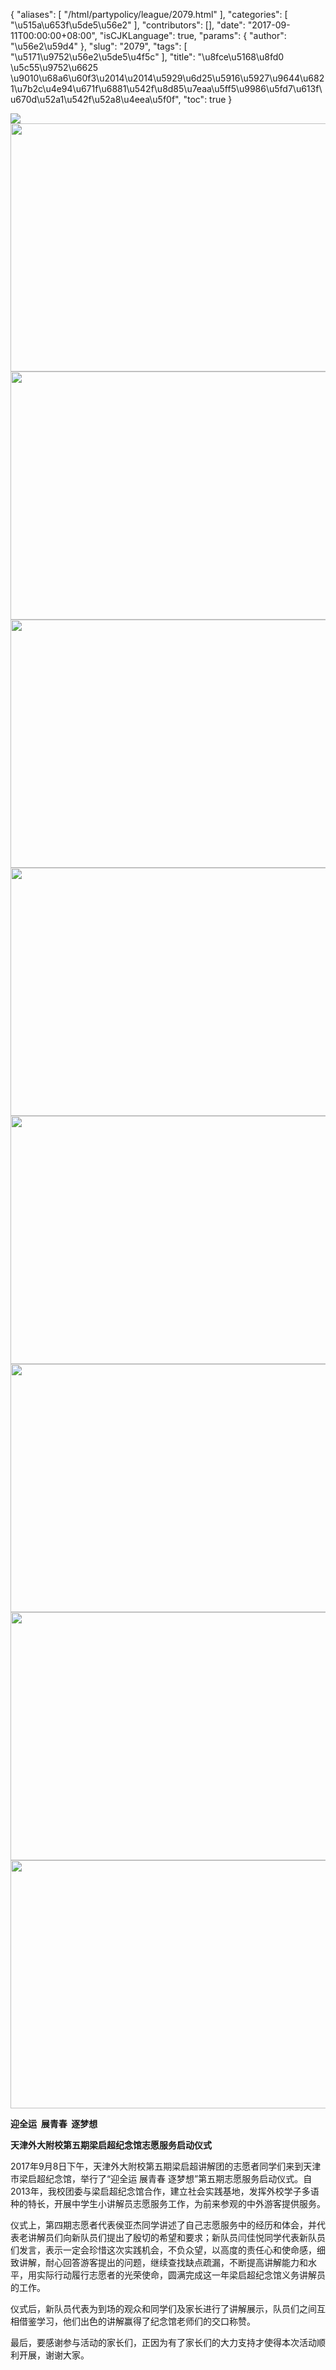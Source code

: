{
    "aliases": [
        "/html/partypolicy/league/2079.html"
    ],
    "categories": [
        "\u515a\u653f\u5de5\u56e2"
    ],
    "contributors": [],
    "date": "2017-09-11T00:00:00+08:00",
    "isCJKLanguage": true,
    "params": {
        "author": "\u56e2\u59d4"
    },
    "slug": "2079",
    "tags": [
        "\u5171\u9752\u56e2\u5de5\u4f5c"
    ],
    "title": "\u8fce\u5168\u8fd0  \u5c55\u9752\u6625  \u9010\u68a6\u60f3\u2014\u2014\u5929\u6d25\u5916\u5927\u9644\u6821\u7b2c\u4e94\u671f\u6881\u542f\u8d85\u7eaa\u5ff5\u9986\u5fd7\u613f\u670d\u52a1\u542f\u52a8\u4eea\u5f0f",
    "toc": true
}


<img
    src="http://www.tfls.cn/images/170911/7-1F911154013549.jpg"
    style="display:block;margin-left:auto;margin-right:auto;"
    decoding="async"
    fetchpriority="auto"
    loading="lazy"
/>
<img
    src="https://cdn.tfls.online/mirror/full/6e12eb8524aa244385a2c0ae9ae5be668cadd93a.jpg"
    style="display:block;margin-left:auto;margin-right:auto;"
    decoding="async"
    fetchpriority="auto"
    loading="lazy"
    height="397"
    width="600"
/>
<img
    src="https://cdn.tfls.online/mirror/full/0d77e0c456626e6f90b2fc718100593cb6ceb5eb.jpg"
    style="display:block;margin-left:auto;margin-right:auto;"
    decoding="async"
    fetchpriority="auto"
    loading="lazy"
    height="397"
    width="600"
/>
<img
    src="https://cdn.tfls.online/mirror/full/7f4e6a581f9ab16813a28f37d90c4c6f7c87c4da.jpg"
    style="display:block;margin-left:auto;margin-right:auto;"
    decoding="async"
    fetchpriority="auto"
    loading="lazy"
    height="397"
    width="600"
/>
<img
    src="https://cdn.tfls.online/mirror/full/249efc337e737eb94015fd04829a12f8f8624f1e.jpg"
    style="display:block;margin-left:auto;margin-right:auto;"
    decoding="async"
    fetchpriority="auto"
    loading="lazy"
    height="397"
    width="600"
/>
<img
    src="https://cdn.tfls.online/mirror/full/6ce26a890096f31b3b2a7fe8f85a2aebf4c102ba.jpg"
    style="display:block;margin-left:auto;margin-right:auto;"
    decoding="async"
    fetchpriority="auto"
    loading="lazy"
    height="397"
    width="600"
/>
<img
    src="https://cdn.tfls.online/mirror/full/2834ec0834a35b71ee6b1c5888c5b7e3e32b413b.jpg"
    style="display:block;margin-left:auto;margin-right:auto;"
    decoding="async"
    fetchpriority="auto"
    loading="lazy"
    height="397"
    width="600"
/>
<img
    src="https://cdn.tfls.online/mirror/full/5ed2f29951c00ea080f8d47846a383a791dc28b0.jpg"
    style="display:block;margin-left:auto;margin-right:auto;"
    decoding="async"
    fetchpriority="auto"
    loading="lazy"
    height="397"
    width="600"
/>
<img
    src="https://cdn.tfls.online/mirror/full/bcc65d49a6bc5cebb80921097ce9ac4e4e2a3681.jpg"
    style="display:block;margin-left:auto;margin-right:auto;"
    decoding="async"
    fetchpriority="auto"
    loading="lazy"
    height="397"
    width="600"
/>




 




**迎全运  展青春  逐梦想**




**天津外大附校第五期梁启超纪念馆志愿服务启动仪式**




2017年9月8日下午，天津外大附校第五期梁启超讲解团的志愿者同学们来到天津市梁启超纪念馆，举行了“迎全运 展青春 逐梦想”第五期志愿服务启动仪式。自2013年，我校团委与梁启超纪念馆合作，建立社会实践基地，发挥外校学子多语种的特长，开展中学生小讲解员志愿服务工作，为前来参观的中外游客提供服务。




仪式上，第四期志愿者代表侯亚杰同学讲述了自己志愿服务中的经历和体会，并代表老讲解员们向新队员们提出了殷切的希望和要求；新队员闫佳悦同学代表新队员们发言，表示一定会珍惜这次实践机会，不负众望，以高度的责任心和使命感，细致讲解，耐心回答游客提出的问题，继续查找缺点疏漏，不断提高讲解能力和水平，用实际行动履行志愿者的光荣使命，圆满完成这一年梁启超纪念馆义务讲解员的工作。




仪式后，新队员代表为到场的观众和同学们及家长进行了讲解展示，队员们之间互相借鉴学习，他们出色的讲解赢得了纪念馆老师们的交口称赞。




最后，要感谢参与活动的家长们，正因为有了家长们的大力支持才使得本次活动顺利开展，谢谢大家。




  





  






  



